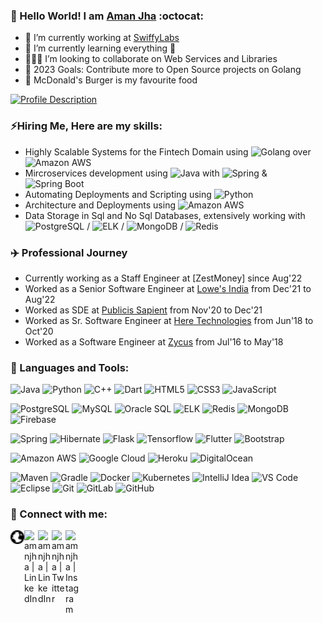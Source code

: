 ### :wave: Hello World! I am [Aman Jha] :octocat:

- 🔭 I’m currently working at [SwiffyLabs]
- 🌱 I’m currently learning everything 🤣
- 🧑‍🤝‍🧑 I’m looking to collaborate on Web Services and Libraries
- 🥅 2023 Goals: Contribute more to Open Source projects on Golang
- 🍔 McDonald's Burger is my favourite food


[![Profile Description](https://readme-typing-svg.herokuapp.com?color=%2336BCF7&center=true&vCenter=true&width=600&lines=Hello+World+👋,+I+am+Aman+Jha;+Welcome+to+My+Profile!;Around+7+years+of+programming+experience;Always+learning+new+things+;Java+and+Microservices+enthusiast)](https://github.com/amnjha)
 
### ⚡Hiring Me, Here are my skills:
 - Highly Scalable Systems for the Fintech Domain using ![Golang](https://img.shields.io/badge/go-%2300ADD8.svg?style=for-the-badge&logo=go&logoColor=white) over ![Amazon AWS](https://img.shields.io/badge/-Amazon%20Web%20Services-232F3E?style=flat-square&logo=amazon-aws&logoColor=white)
 - Mircroservices development using ![Java](https://img.shields.io/badge/-Java-007396?style=flat-square&logo=java&logoColor=white) with ![Spring](https://img.shields.io/badge/-Spring-5966C?style=flat-square&logo=spring&logoColor=white) & ![Spring Boot](https://img.shields.io/badge/-Spring-5966C?style=flat-square&logo=spring-boot&logoColor=white)
 - Automating Deployments and Scripting using ![Python](https://img.shields.io/badge/-Python-3376AB?style=flat-square&logo=python&logoColor=white)
 - Architecture and Deployments using ![Amazon AWS](https://img.shields.io/badge/-Amazon%20Web%20Services-232F3E?style=flat-square&logo=amazon-aws&logoColor=white)
 - Data Storage in Sql and No Sql Databases, extensively working with ![PostgreSQL](https://img.shields.io/badge/-PostgreSQL-336791?style=flat-square&logo=postgresql) / ![ELK](https://img.shields.io/badge/-ELK-005571?style=flat-square&logo=elastic) / ![MongoDB](https://img.shields.io/badge/-MongoDB-47A248?style=flat-square&logo=mongodb&logoColor=white) / ![Redis](https://img.shields.io/badge/-Redis-DC382D?style=flat-square&logo=Redis&logoColor=white)
 
### :airplane: Professional Journey

- Currently working as a Staff Engineer at [ZestMoney] since Aug'22
- Worked as a Senior Software Engineer at [Lowe's India] from Dec'21 to Aug'22
- Worked as SDE at [Publicis Sapient] from Nov'20 to Dec'21
- Worked as Sr. Software Engineer at [Here Technologies] from Jun'18 to Oct'20
- Worked as a Software Engineer at [Zycus] from Jul'16 to May'18

### :toolbox: Languages and Tools:

![Java](https://img.shields.io/badge/-Java-007396?style=flat-square&logo=java&logoColor=white)
![Python](https://img.shields.io/badge/-Python-3376AB?style=flat-square&logo=python&logoColor=white)
![C++](https://img.shields.io/badge/-C++-00599C?style=flat-square&logo=c)
![Dart](https://img.shields.io/badge/-Dart-0175C2?style=flat-square&logo=dart)
![HTML5](https://img.shields.io/badge/-HTML5-E34F26?style=flat-square&logo=html5&logoColor=white)
![CSS3](https://img.shields.io/badge/-CSS3-1572B6?style=flat-square&logo=css3)
![JavaScript](https://img.shields.io/badge/-JavaScript-black?style=flat-square&logo=javascript)

![PostgreSQL](https://img.shields.io/badge/-PostgreSQL-336791?style=flat-square&logo=postgresql)
![MySQL](https://img.shields.io/badge/-MySQL-4479A1?style=flat-square&logo=mysql&logoColor=white)
![Oracle SQL](https://img.shields.io/badge/-OracleSQL-F80000?style=flat-square&logo=oracle&logoColor=white)
![ELK](https://img.shields.io/badge/-ELK-005571?style=flat-square&logo=elastic)
![Redis](https://img.shields.io/badge/-Redis-DC382D?style=flat-square&logo=Redis&logoColor=white)
![MongoDB](https://img.shields.io/badge/-MongoDB-47A248?style=flat-square&logo=mongodb&logoColor=white)
![Firebase](https://img.shields.io/badge/-Firebase-FFCA28?style=flat-square&logo=firebase&logoColor=white)

![Spring](https://img.shields.io/badge/-Spring-5966C?style=flat-square&logo=spring&logoColor=white)
![Hibernate](https://img.shields.io/badge/-Hibernate-59666C?style=flat-square&logo=hibernate&logoColor=white)
![Flask](https://img.shields.io/badge/-Flask-black?style=flat-square&logo=Flask)
![Tensorflow](https://img.shields.io/badge/-Tensorflow-FF6F00?style=flat-square&logo=tensorflow&logoColor=white)
![Flutter](https://img.shields.io/badge/-Flutter-02569B?style=flat-square&logo=flutter)
![Bootstrap](https://img.shields.io/badge/-Bootstrap-563D7C?style=flat-square&logo=bootstrap)

![Amazon AWS](https://img.shields.io/badge/-Amazon%20Web%20Services-232F3E?style=flat-square&logo=amazon-aws&logoColor=white)
![Google Cloud](https://img.shields.io/badge/Google%20Cloud-4285F4?style=flat-square&logo=google-cloud&logoColor=white)
![Heroku](https://img.shields.io/badge/-Heroku-430098?style=flat-square&logo=heroku)
![DigitalOcean](https://img.shields.io/badge/-Digital%20Ocean-darkblue?style=flat-square&logo=digitalocean)

![Maven](https://img.shields.io/badge/-Maven-C71A36?style=flat-square&logo=apache-maven)
![Gradle](https://img.shields.io/badge/-Gradle-02303A?style=flat-square&logo=gradle)
![Docker](https://img.shields.io/badge/-Docker-2496ED?style=flat-square&logo=docker&logoColor=white)
![Kubernetes](https://img.shields.io/badge/-Kubernetes-326CE5?style=flat-square&logo=kubernetes&logoColor=white)
![IntelliJ Idea](https://img.shields.io/badge/-IntelliJ-%2300C7B7?style=flat-square&logo=intellij-idea&logoColor=ffffff)
![VS Code](https://img.shields.io/badge/-VSCode-%23007ACC?style=flat-square&logo=visual-studio-code)
![Eclipse](https://img.shields.io/badge/-Eclipse-%23007ACC?style=flat-square&logo=eclipse-ide)
![Git](https://img.shields.io/badge/-Git-%23F05032?style=flat-square&logo=git&logoColor=%23ffffff)
![GitLab](https://img.shields.io/badge/-GitLab-FCA121?style=flat-square&logo=gitlab)
![GitHub](https://img.shields.io/badge/-GitHub-181717?style=flat-square&logo=github)



[Aman Jha]: https://amnjha.github.io
[SwiffyLabs]: https://www.swiffylabs.com/
[Jio]: https://www.jio.com/
[Lowe's India]: https://lowes.co.in/
[Publicis Sapient]: https://www.publicissapient.com/
[Here Technologies]: https://www.here.com/
[Zycus]: https://www.zycus.com/
[website]: https://amnjha.github.io
[stackoverflow]: https://stackoverflow.com/users/3879941/aman-j
[linkedin]: https://www.linkedin.com/in/amanjha22/
[twitter]: https://twitter.com/amn_jha
[instagram]: https://www.instagram.com/amnjha/


### :call_me_hand: Connect with me:

[<img align="left" alt="amnjha.github.io" width="22px" src="https://raw.githubusercontent.com/iconic/open-iconic/master/svg/globe.svg" />][website]
[<img align="left" alt="amnjha | LinkedIn" width="22px" src="https://cdn.jsdelivr.net/npm/simple-icons@v3/icons/linkedin.svg" />][linkedin]
[<img align="left" alt="amnjha | LinkedIn" width="22px" src="https://cdn.jsdelivr.net/npm/simple-icons@v3/icons/stackoverflow.svg" />][stackoverflow]
[<img align="left" alt="amnjha | Twitter" width="22px" src="https://cdn.jsdelivr.net/npm/simple-icons@v3/icons/twitter.svg" />][twitter]
[<img align="left" alt="amnjha | Instagram" width="22px" src="https://cdn.jsdelivr.net/npm/simple-icons@v3/icons/instagram.svg" />][instagram]
